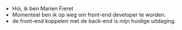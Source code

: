 - Hoi, ik ben Marien Fieret
- Momenteel ben ik op weg om front-end developer te worden.
- de front-end koppelen met de back-end is mijn huidige uitdaging.
<!---
MarienFieret96/MarienFieret96 is a ✨ special ✨ repository because its `README.md` (this file) appears on your GitHub profile.
You can click the Preview link to take a look at your changes.
--->
